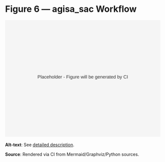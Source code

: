 # Figure 6 — agisa_sac Workflow

![Figure 6](../figs/svg/figure6.svg)

**Alt-text**: See [detailed description](../figs/alt/fig06_workflow_alt.md).

**Source**: Rendered via CI from Mermaid/Graphviz/Python sources.
